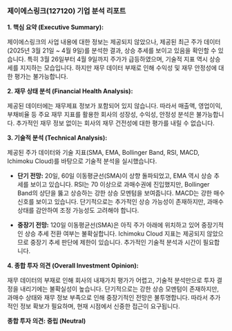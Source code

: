 ### **제이에스링크(127120) 기업 분석 리포트**

**1. 핵심 요약 (Executive Summary):**

제이에스링크의 사업 내용에 대한 정보는 제공되지 않았으나, 제공된 최근 주가 데이터(2025년 3월 21일 ~ 4월 9일)를 분석한 결과, 상승 추세를 보이고 있음을 확인할 수 있습니다. 특히 3월 26일부터 4월 9일까지 주가가 급등하였으며, 기술적 지표 역시 상승세를 지지하는 모습입니다.  하지만 재무 데이터 부재로 인해 수익성 및 재무 안정성에 대한 평가는 불가능합니다.


**2. 재무 상태 분석 (Financial Health Analysis):**

제공된 데이터에는 재무제표 정보가 포함되어 있지 않습니다. 따라서 매출액, 영업이익, 부채비율 등 주요 재무 지표를 활용한 회사의 성장성, 수익성, 안정성 분석은 불가능합니다.  추가적인 재무 정보 없이는 회사의 재무 건전성에 대한 평가를 내릴 수 없습니다.


**3. 기술적 분석 (Technical Analysis):**

제공된 주가 데이터와 기술 지표(SMA, EMA, Bollinger Band, RSI, MACD, Ichimoku Cloud)를 바탕으로 기술적 분석을 실시했습니다.  

* **단기 전망:** 20일, 60일 이동평균선(SMA)이 상향 돌파되었고, EMA 역시 상승 추세를 보이고 있습니다. RSI는 70 이상으로 과매수권에 진입했지만,  Bollinger Band의 상단을 뚫고 상승하는 강한 상승 모멘텀을 보여줍니다. MACD는 강한 매수 신호를 보이고 있습니다. 단기적으로는 추가적인 상승 가능성이 존재하지만, 과매수 상태를 감안하여 조정 가능성도 고려해야 합니다.

* **중장기 전망:** 120일 이동평균선(SMA)은 아직 주가 아래에 위치하고 있어 중장기적인 상승 추세 전환 여부는 불확실합니다. Ichimoku Cloud 지표는 제공되지 않았으므로 중장기 추세 판단에 제한이 있습니다.  추가적인 기술적 분석과  시간이 필요합니다.

**4. 종합 투자 의견 (Overall Investment Opinion):**

재무 데이터의 부재로 인해 회사의 내재가치 평가가 어렵고, 기술적 분석만으로 투자 결정을 내리기에는 불확실성이 높습니다.  단기적으로는 강한 상승 모멘텀이 존재하지만, 과매수 상태와 재무 정보 부족으로 인해  중장기적인 전망은 불투명합니다. 따라서 추가적인 정보 확보가 필요하며, 현재 시점에서 신중한 접근이 요구됩니다.


**종합 투자 의견: 중립 (Neutral)**
